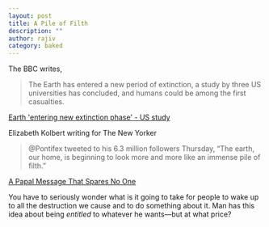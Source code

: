 ```yaml
---
layout: post
title: A Pile of Filth
description: ""
author: rajiv
category: baked
---
```


The BBC writes,  

>The Earth has entered a new period of extinction, a study by three US universities has concluded, and humans could be among the first casualties.

[Earth 'entering new extinction phase' - US study](http://www.bbc.co.uk/news/science-environment-33209548)

Elizabeth Kolbert writing for The New Yorker

>@Pontifex tweeted to his 6.3 million followers Thursday, “The earth, our home, is beginning to look more and more like an immense pile of filth.”

[A Papal Message That Spares No One](http://www.newyorker.com/news/daily-comment/a-papal-message-that-spares-no-one-climate-change-encyclical)

 You have to seriously wonder what is it going to take for people to wake up to all the destruction we cause and to do something about it. Man has this idea about being _entitled_ to whatever he wants—but at what price?